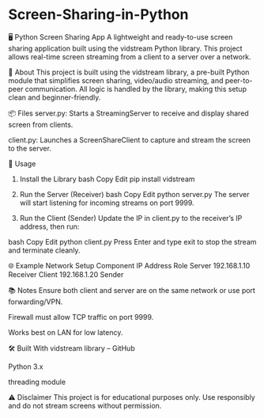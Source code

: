 # Screen-Sharing-in-Python
🖥️ Python Screen Sharing App
A lightweight and ready-to-use screen sharing application built using the vidstream Python library. This project allows real-time screen streaming from a client to a server over a network.

🔧 About
This project is built using the vidstream library, a pre-built Python module that simplifies screen sharing, video/audio streaming, and peer-to-peer communication. All logic is handled by the library, making this setup clean and beginner-friendly.

📦 Files
server.py: Starts a StreamingServer to receive and display shared screen from clients.

client.py: Launches a ScreenShareClient to capture and stream the screen to the server.

🚀 Usage
1. Install the Library
bash
Copy
Edit
pip install vidstream
2. Run the Server (Receiver)
bash
Copy
Edit
python server.py
The server will start listening for incoming streams on port 9999.

3. Run the Client (Sender)
Update the IP in client.py to the receiver’s IP address, then run:

bash
Copy
Edit
python client.py
Press Enter and type exit to stop the stream and terminate cleanly.

🌐 Example Network Setup
Component	IP Address	Role
Server	192.168.1.10	Receiver
Client	192.168.1.20	Sender

📚 Notes
Ensure both client and server are on the same network or use port forwarding/VPN.

Firewall must allow TCP traffic on port 9999.

Works best on LAN for low latency.

🛠 Built With
vidstream library – GitHub

Python 3.x

threading module

⚠️ Disclaimer
This project is for educational purposes only. Use responsibly and do not stream screens without permission.
